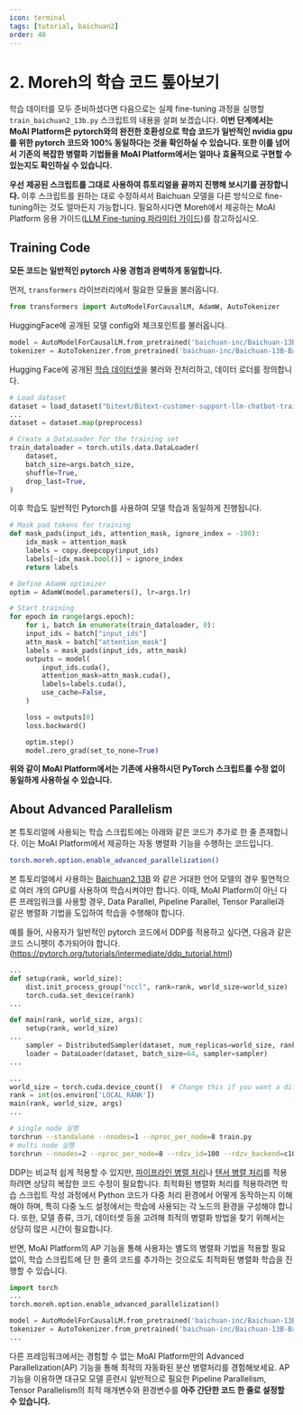 ```yaml
---
icon: terminal
tags: [tutorial, baichuan2]
order: 40
---
```


# 2. Moreh의 학습 코드 톺아보기

학습 데이터를 모두 준비하셨다면 다음으로는 실제 fine-tuning 과정을 실행할 `train_baichuan2_13b.py` 스크립트의 내용을 살펴 보겠습니다. **이번 단계에서는 MoAI Platform은 pytorch와의 완전한 호환성으로 학습 코드가 일반적인 nvidia gpu를 위한 pytorch 코드와 100% 동일하다는 것을 확인하실 수 있습니다. 또한 이를 넘어서 기존의 복잡한 병렬화 기법들을 MoAI Platform에서는 얼마나 효율적으로 구현할 수 있는지도 확인하실 수 있습니다.**

**우선** **제공된 스크립트를 그대로 사용하여 튜토리얼을 끝까지 진행해 보시기를 권장합니다.** 이후 스크립트를 원하는 대로 수정하셔서 Baichuan 모델을 다른 방식으로 fine-tuning하는 것도 얼마든지 가능합니다. 필요하시다면 Moreh에서 제공하는 MoAI Platform 응용 가이드([LLM Fine-tuning 파라미터 가이드](/Supported_Documents/LLM_param_guide.md))를 참고하십시오.


## Training Code

**모든 코드는 일반적인 pytorch 사용 경험과 완벽하게 동일합니다.** 

먼저, `transformers` 라이브러리에서 필요한 모듈을 불러옵니다.

```python
from transformers import AutoModelForCausalLM, AdamW, AutoTokenizer
```

HuggingFace에 공개된 모델 config와 체크포인트를 불러옵니다. 

```python
model = AutoModelForCausalLM.from_pretrained('baichuan-inc/Baichuan-13B-Base', trust_remote_code=True)
tokenizer = AutoTokenizer.from_pretrained('baichuan-inc/Baichuan-13B-Base', trust_remote_code=True)
```

Hugging Face에 공개된 [학습 데이터셋](https://huggingface.co/datasets/bitext/Bitext-customer-support-llm-chatbot-training-dataset)을 불러와 전처리하고, 데이터 로더를 정의합니다.

```python
# Load dataset
dataset = load_dataset("bitext/Bitext-customer-support-llm-chatbot-training-dataset").with_format("torch")
...
dataset = dataset.map(preprocess)

# Create a DataLoader for the training set
train_dataloader = torch.utils.data.DataLoader(
	dataset,
	batch_size=args.batch_size,
	shuffle=True,
	drop_last=True,
)
```

이후 학습도 일반적인 Pytorch를 사용하여 모델 학습과 동일하게 진행됩니다. 

```python
# Mask pad tokens for training
def mask_pads(input_ids, attention_mask, ignore_index = -100):
	idx_mask = attention_mask
	labels = copy.deepcopy(input_ids)
    labels[~idx_mask.bool()] = ignore_index
    return labels

# Define AdamW optimizer
optim = AdamW(model.parameters(), lr=args.lr)

# Start training
for epoch in range(args.epoch):
    for i, batch in enumerate(train_dataloader, 0):
	input_ids = batch["input_ids"]
	attn_mask = batch["attention_mask"]
	labels = mask_pads(input_ids, attn_mask)
	outputs = model(
		input_ids.cuda(),
		attention_mask=attn_mask.cuda(),
		labels=labels.cuda(),
		use_cache=False,
	)

	loss = outputs[0]
	loss.backward()

	optim.step()
	model.zero_grad(set_to_none=True)
```

**위와 같이 MoAI Platform에서는 기존에 사용하시던 PyTorch 스크립트를 수정 없이 동일하게 사용하실 수 있습니다.**

## About Advanced Parallelism

본 튜토리얼에 사용되는 학습 스크립트에는 아래와 같은 코드가 추가로 한 줄 존재합니다. 이는 MoAI Platform에서 제공하는 자동 병렬화 기능을 수행하는 코드입니다.

```bash
torch.moreh.option.enable_advanced_parallelization()
```

본 튜토리얼에서 사용하는 [Baichuan2 13B](https://huggingface.co/baichuan-inc/Baichuan2-13B-Base) 와 같은 거대한 언어 모델의 경우 필연적으로 여러 개의 GPU를 사용하여 학습시켜야만 합니다. 이때, MoAI Platform이 아닌 다른 프레임워크를 사용할 경우, Data Parallel, Pipeline Parallel, Tensor Parallel과 같은 병렬화 기법을 도입하여 학습을 수행해야 합니다. 

예를 들어, 사용자가 일반적인 pytorch 코드에서 DDP를 적용하고 싶다면, 다음과 같은 코드 스니펫이 추가되어야 합니다. (https://pytorch.org/tutorials/intermediate/ddp_tutorial.html)

```python
...
def setup(rank, world_size):
    dist.init_process_group("nccl", rank=rank, world_size=world_size)
    torch.cuda.set_device(rank)
...

def main(rank, world_size, args):
	setup(rank, world_size)
...
	sampler = DistributedSampler(dataset, num_replicas=world_size, rank=rank)
	loader = DataLoader(dataset, batch_size=64, sampler=sampler)
...

...
world_size = torch.cuda.device_count()  # Change this if you want a different number of GPUs
rank = int(os.environ['LOCAL_RANK'])
main(rank, world_size, args)
...
```

```bash
# single node 실행
torchrun --standalone --nnodes=1 --nproc_per_node=8 train.py
# multi node 실행
torchrun --nnodes=2 --nproc_per_node=8 --rdzv_id=100 --rdzv_backend=c10d --rdzv_endpoint=$MASTER_ADDR:29400 train.py
```

DDP는 비교적 쉽게 적용할 수 있지만, [파이프라인 병렬 처리](https://pytorch.org/docs/stable/pipeline.html)나 [텐서 병렬 처리](https://pytorch.org/tutorials/intermediate/TP_tutorial.html)를 적용하려면 상당히 복잡한 코드 수정이 필요합니다. 최적화된 병렬화 처리를 적용하려면 학습 스크립트 작성 과정에서 Python 코드가 다중 처리 환경에서 어떻게 동작하는지 이해해야 하며, 특히 다중 노드 설정에서는 학습에 사용되는 각 노드의 환경을 구성해야 합니다. 또한, 모델 종류, 크기, 데이터셋 등을 고려해 최적의 병렬화 방법을 찾기 위해서는 상당히 많은 시간이 필요합니다.

반면, MoAI Platform의 AP 기능을 통해 사용자는 별도의 병렬화 기법을 적용할 필요 없이, 학습 스크립트에 단 한 줄의 코드를 추가하는 것으로도 최적화된 병렬화 학습을 진행할 수 있습니다.

```python
import torch
...
torch.moreh.option.enable_advanced_parallelization()

model = AutoModelForCausalLM.from_pretrained('baichuan-inc/Baichuan-13B-Base', trust_remote_code=True)
tokenizer = AutoTokenizer.from_pretrained('baichuan-inc/Baichuan-13B-Base', trust_remote_code=True)
...
```


다른 프레임워크에서는 경험할 수 없는 MoAI Platform만의 Advanced Parallelization(AP) 기능을 통해 최적의 자동화된 분산 병렬처리를 경험해보세요. 
AP기능을 이용하면 대규모 모델 훈련시 일반적으로 필요한 Pipeline Parallelism, Tensor Parallelism의 최적 매개변수와 환경변수를 **아주 간단한 코드 한 줄로 설정할 수 있습니다.**
